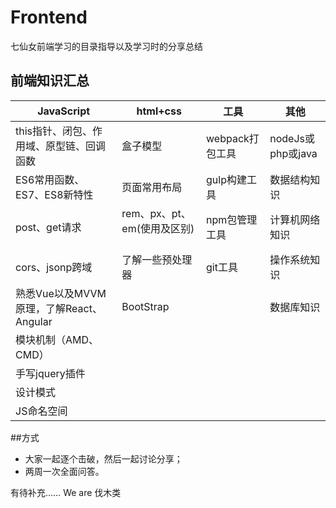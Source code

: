 # Frontend
七仙女前端学习的目录指导以及学习时的分享总结

## 前端知识汇总
JavaScript  | html+css  | 工具  | 其他
------------- | ------------- | ------------- | -------------
this指针、闭包、作用域、原型链、回调函数  | 盒子模型  | webpack打包工具  | nodeJs或php或java
ES6常用函数、ES7、ES8新特性  | 页面常用布局  | gulp构建工具  | 数据结构知识
post、get请求  | rem、px、pt、em(使用及区别)   | npm包管理工具  | 计算机网络知识
cors、jsonp跨域  | 了解一些预处理器  | git工具  | 操作系统知识
熟悉Vue以及MVVM原理，了解React、Angular  | BootStrap  |   | 数据库知识
模块机制（AMD、CMD）  |   |    | 
手写jquery插件  |   |    | 
设计模式  |   |     | 
JS命名空间  |   |     | 

##方式
* 大家一起逐个击破，然后一起讨论分享；
* 两周一次全面问答。

有待补充……
We are 伐木类
